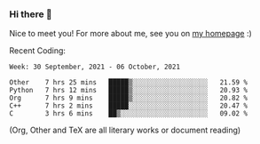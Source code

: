 ### Hi there 👋

Nice to meet you! For more about me, see you on [my homepage](https://jiayipan.me) :)


Recent Coding:
<!--START_SECTION:waka-->
```text
Week: 30 September, 2021 - 06 October, 2021

Other    7 hrs 25 mins   █████▒░░░░░░░░░░░░░░░░░░░   21.59 % 
Python   7 hrs 12 mins   █████▒░░░░░░░░░░░░░░░░░░░   20.93 % 
Org      7 hrs 9 mins    █████▒░░░░░░░░░░░░░░░░░░░   20.82 % 
C++      7 hrs 2 mins    █████░░░░░░░░░░░░░░░░░░░░   20.47 % 
C        3 hrs 6 mins    ██▒░░░░░░░░░░░░░░░░░░░░░░   09.02 % 
```
<!--END_SECTION:waka-->
(Org, Other and TeX are all literary works or document reading)

